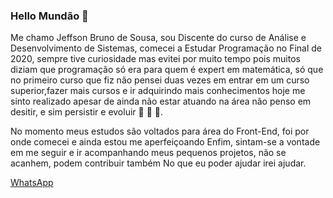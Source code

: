 ### Hello Mundão 👋

Me chamo Jeffson Bruno de Sousa, sou Discente do curso de Análise e Desenvolvimento de Sistemas,
comecei a Estudar Programação no Final de 2020, sempre tive curiosidade mas evitei por muito tempo
pois muitos diziam que programação só era para quem é expert em matemática, só que no primeiro curso que fiz não pensei duas 
vezes em entrar em um curso superior,fazer mais cursos e  ir adquirindo mais conhecimentos 
hoje me sinto realizado apesar de ainda não estar atuando na área não penso em desitir, e sim persistir e evoluir 🚀 🚀 🚀.

No momento meus estudos são voltados para área do Front-End, foi por onde comecei e ainda estou me aperfeiçoando
Enfim, sintam-se a vontade em me seguir e ir acompanhando meus pequenos projetos, não se acanhem, podem contribuir também
No que eu poder ajudar irei ajudar.

<a href="whatsapp://send?text=TITULO &ndash; LINK" title="Acesse de seu smartphone para enviar por WhatsApp">WhatsApp</a>








